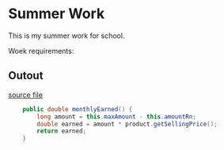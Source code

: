# Summer Work

This is my summer work for school.

Woek requirements:



## Outout
[source file](.summer_work2020/summer_work/src/summer_work/TestStore.java)
```java
	public double monthlyEarned() {
		long amount = this.maxAmount - this.amountRn;
		double earned = amount * product.getSellingPrice();
		return earned;
	}
```

